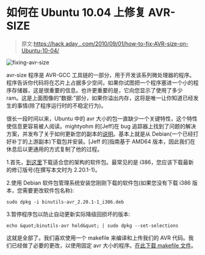 # 如何在 Ubuntu 10.04 上修复 AVR-SIZE

> 原文:[https://hack aday . com/2010/09/01/how-to-fix-AVR-size-on-Ubuntu-10-04/](https://hackaday.com/2010/09/01/how-to-fix-avr-size-on-ubuntu-10-04/)

![](../Images/1bc19f6bb4b7d650df6f09ff70bf61ab.png "fixing-avr-size")

avr-size 程序是 AVR-GCC 工具链的一部分，用于开发该系列微处理器的程序。程序告诉你代码将在芯片上占据多少空间，如果你试图把一个程序塞进一个小的程序存储器，这是很重要的信息。也许更重要的是，它向您显示了使用了多少 ram。这是上面图像的“数据:”部分，如果你溢出内存，这将是唯一让你知道已经发生的事情(除了程序运行时的不稳定行为)。

很长一段时间以来，Ubuntu 中的 avr 大小的包一直缺少一个关键特性，这个特性使信息更容易被人阅读。mightyohm 的[Jeff]在 bug 追踪器上找到了问题的解决方案，并发布了关于如何更新您的副本的[说明](http://mightyohm.com/blog/2010/08/fix-for-broken-avr-size-in-ubuntu-10-04-lucid/)。基本上就是从 Debian(一个已经打好补丁的上游副本)下载包并安装。[Jeff 的]指南基于 AMD64 版本，因此我们在休息后以更通用的方式复制了他的过程。

1.首先，[到这里](http://ftp.us.debian.org/debian/pool/main/b/binutils-avr/)下载适合您的架构的软件包。最常见的是 i386，您应该下载最新的修订版号(在撰写本文时为 2.20.1-1)。

2.使用 Debian 软件包管理系统安装您刚刚下载的软件包(如果您没有下载 i386 版本，您需要更改软件包名称):

```
sudo dpkg -i binutils-avr_2.20.1-1_i386.deb
```

3.暂停程序包以防止自动更新实际降级回损坏的版本:

```
echo &quot;binutils-avr hold&quot; | sudo dpkg --set-selections
```

这就是全部了。我们喜欢使用一个 makefile 来编译和上传我们的 AVR 代码。我们已经做了必要的更改，以使用固定 avr 大小的程序。[在此下载 makefile 文件](http://blog.mahalo.com/hackaday/misc/makefile)。